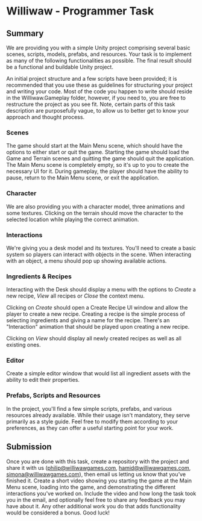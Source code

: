 # Williwaw - Programmer Task
 
## Summary 
We are providing you with a simple Unity project comprising several basic scenes, scripts, models, prefabs, and resources.
Your task is to implement as many of the following functionalities as possible.
The final result should be a functional and buildable Unity project.

An initial project structure and a few scripts have been provided; it is recommended that you use these as guidelines for structuring your project and writing your code.
Most of the code you happen to write should reside in the Williwaw.Gameplay folder, however, if you need to, you are free to restructure the project as you see fit. 
Note, certain parts of this task description are purposefully vague, to allow us to better get to know your approach and thought process. 

### Scenes
The game should start at the Main Menu scene, which should have the options to either start or quit the game. 
Starting the game should load the Game and Terrain scenes and quitting the game should quit the application.
The Main Menu scene is completely empty, so it's up to you to create the necessary UI for it.
During gameplay, the player should have the ability to pause, return to the Main Menu scene, or exit the application.

### Character
We are also providing you with a character model, three animations and some textures.
Clicking on the terrain should move the character to the selected location while playing the correct animation.

### Interactions
We're giving you a desk model and its textures.
You'll need to create a basic system so players can interact with objects in the scene.
When interacting with an object, a menu should pop up showing available actions.

### Ingredients & Recipes
Interacting with the Desk should display a menu with the options to *Create* a new recipe, *View* all recipes or *Close* the context menu.

Clicking on *Create* should open a Create Recipe UI window and allow the player to create a new recipe.
Creating a recipe is the simple process of selecting ingredients and giving a name for the recipe.
There's an "Interaction" animation that should be played upon creating a new recipe.

Clicking on *View* should display all newly created recipes as well as all existing ones.
 
### Editor
Create a simple editor window that would list all ingredient assets with the ability to edit their properties.

### Prefabs, Scripts and Resources
In the project, you'll find a few simple scripts, prefabs, and various resources already available.
While their usage isn't mandatory, they serve primarily as a style guide.
Feel free to modify them according to your preferences, as they can offer a useful starting point for your work.

## Submission
Once you are done with this task, create a repository with the project and share it with us
(philip@williwawgames.com, hamid@williwawgames.com, simona@williwawgames.com), then email us letting us know that you’ve finished it. 
Create a short video showing you starting the game at the Main Menu scene, loading into the game, and demonstrating the different interactions you've worked on. 
Include the video and how long the task took you in the email, and optionally feel free to share any feedback you may have about it.
Any other additional work you do that adds functionality would be considered a bonus.
Good luck!
